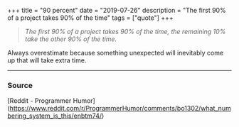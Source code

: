 +++
title = "90 percent"
date = "2019-07-26"
description = "The first 90% of a project takes 90% of the time"
tags = ["quote"]
+++

> *The first 90% of a project takes 90% of the time, the remaining 10%
> take the other 90% of the time.*

Always overestimate because something unexpected will inevitably come
up that will take extra time.

---

### Source

[Reddit - Programmer Humor]
(https://www.reddit.com/r/ProgrammerHumor/comments/bo1302/what_numbering_system_is_this/enbtm74/)
